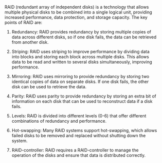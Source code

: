 RAID (redundant array of independent disks) is a technology that allows multiple physical disks to be combined into a single logical unit, providing increased performance, data protection, and storage capacity. The key points of RAID are:

1. Redundancy: RAID provides redundancy by storing multiple copies of data across different disks, so if one disk fails, the data can be retrieved from another disk.

2. Striping: RAID uses striping to improve performance by dividing data into blocks and storing each block across multiple disks. This allows data to be read and written to several disks simultaneously, improving performance.

3. Mirroring: RAID uses mirroring to provide redundancy by storing two identical copies of data on separate disks. If one disk fails, the other disk can be used to retrieve the data.

4. Parity: RAID uses parity to provide redundancy by storing an extra bit of information on each disk that can be used to reconstruct data if a disk fails.

5. Levels: RAID is divided into different levels (0-6) that offer different combinations of redundancy and performance.

6. Hot-swapping: Many RAID systems support hot-swapping, which allows failed disks to be removed and replaced without shutting down the system.

7. RAID-controller: RAID requires a RAID-controller to manage the operation of the disks and ensure that data is distributed correctly.